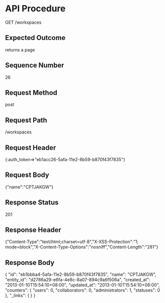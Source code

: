 # API Procedure
GET /workspaces
## Expected Outcome
returns a page
## Sequence Number
26
## Request Method
post
## Request Path
/workspaces
## Request Header
{:auth_token=>"eb1acc26-5afa-11e2-8b59-b870f43f7835"}
## Request Body
{"name":"CPTJAKGW"}

## Response Status
201
## Response Header
{"Content-Type":"text/html;charset=utf-8","X-XSS-Protection":"1; mode=block","X-Content-Type-Options":"nosniff","Content-Length":"281"}

## Response Body
{
  "id": "eb1bbba4-5afa-11e2-8b59-b870f43f7835",
  "name": "CPTJAKGW",
  "entity_id": "d2786a29-e6fa-4e8c-8a07-894c9a6f506a",
  "created_at": "2013-01-10T15:54:10+08:00",
  "updated_at": "2013-01-10T15:54:10+08:00",
  "counters": {
    "users": 0,
    "collaborators": 0,
    "administrators": 1,
    "statuses": 0
  },
  "_links": {
  }
}
